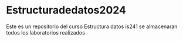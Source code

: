 # Estructuradedatos2024
Este es un repositorio del curso Estructura datos is241
se almacenaran todos los laboratorios realizados
